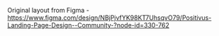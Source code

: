 Original layout from Figma - https://www.figma.com/design/NBjPjvfYK98KT7UhsqvO79/Positivus-Landing-Page-Design--Community-?node-id=330-762
